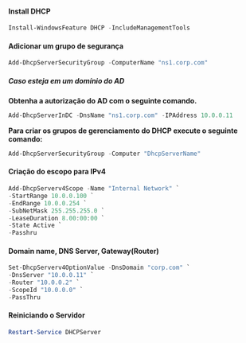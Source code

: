 #### Install DHCP
```powershell
Install-WindowsFeature DHCP -IncludeManagementTools
```

#### Adicionar um grupo de segurança
```powershell
Add-DhcpServerSecurityGroup -ComputerName "ns1.corp.com"
```

##### Caso esteja em um domínio do AD
**Obtenha a autorização do AD com o seguinte comando.**
```powershell
Add-DhcpServerInDC -DnsName "ns1.corp.com" -IPAddress 10.0.0.11
```

**Para criar os grupos de gerenciamento do DHCP execute o seguinte comando:**
```powershell
Add-DhcpServerSecurityGroup -Computer "DhcpServerName"
```

#### Criação do escopo para IPv4
```powershell
Add-DhcpServerv4Scope -Name "Internal Network" `
-StartRange 10.0.0.100 `
-EndRange 10.0.0.254 `
-SubNetMask 255.255.255.0 `
-LeaseDuration 8.00:00:00 `
-State Active `
-Passhru
```

#### Domain name, DNS Server, Gateway(Router)
```powershell
Set-DhcpServerv4OptionValue -DnsDomain "corp.com" `
-DnsServer "10.0.0.11" `
-Router "10.0.0.2" `
-ScopeId "10.0.0.0" `
-PassThru
```

#### Reiniciando o Servidor
```powershell
Restart-Service DHCPServer
```